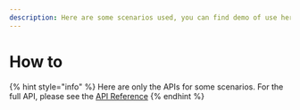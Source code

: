 ```yaml
---
description: Here are some scenarios used, you can find demo of use here.
---
```


# How to

{% hint style="info" %}
Here are only the APIs for some scenarios. For the full API, please see the [API Reference](../reference/api-reference/)
{% endhint %}
